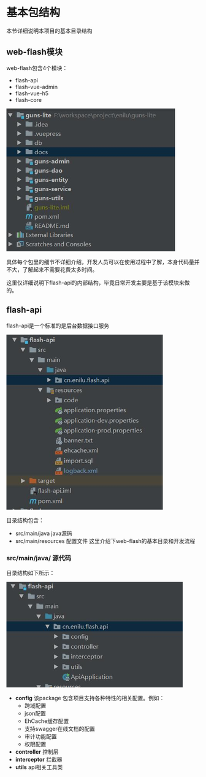 # 基本包结构

本节详细说明本项目的基本目录结构

## web-flash模块

web-flash包含4个模块：
- flash-api
- flash-vue-admin
- flash-vue-h5
- flash-core

![modules](./img/modules.jpg)


具体每个包里的细节不详细介绍，开发人员可以在使用过程中了解，本身代码量并不大，了解起来不需要花费太多时间。

这里仅详细说明下flash-api的内部结构，毕竟日常开发主要是基于该模块来做的。

## flash-api
flash-api是一个标准的是后台数据接口服务

![flash-api](../../img/flash-api-module.jpg)

目录结构包含：

- src/main/java  java源码
- src/main/resources  配置文件
这里介绍下web-flash的基本目录和开发流程

### src/main/java/ 源代码

目录结构如下所示：

![flash-api-src](../../img/flash-api-src.jpg)
- **config** 该package 包含项目支持各种特性的相关配置。例如：
    - 跨域配置
    - json配置
    - EhCache缓存配置
    - 支持swagger在线文档的配置
    - 审计功能配置
    - 权限配置
- **controller** 控制层   
- **interceptor** 拦截器   
- **utils** api相关工具类

